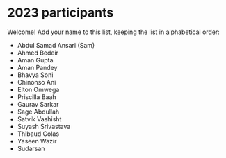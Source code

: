 # 2023 participants

Welcome! Add your name to this list, keeping the list in alphabetical order:

- Abdul Samad Ansari (Sam)
- Ahmed Bedeir
- Aman Gupta
- Aman Pandey
- Bhavya Soni
- Chinonso Ani
- Elton Omwega
- Priscilla Baah
- Gaurav Sarkar
- Sage Abdullah
- Satvik Vashisht
- Suyash Srivastava
- Thibaud Colas
- Yaseen Wazir
- Sudarsan 
